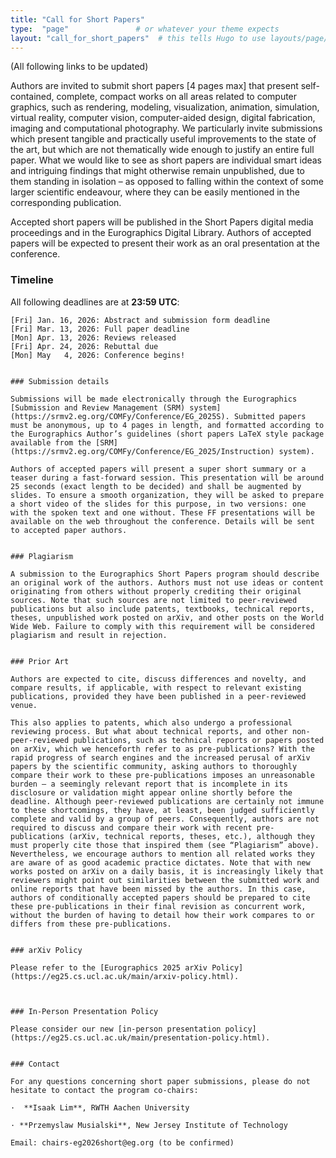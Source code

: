 ```yaml
---
title: "Call for Short Papers"
type:  "page"               # or whatever your theme expects
layout: "call_for_short_papers"  # this tells Hugo to use layouts/page/call_for_full_papers.html
---
```


(All following links to be updated)

Authors are invited to submit short papers [4 pages max] that present self-contained, complete, compact works on all areas related to computer graphics, such as rendering, modeling, visualization, animation, simulation, virtual reality, computer vision, computer-aided design, digital fabrication, imaging and computational photography. We particularly invite submissions which present tangible and practically useful improvements to the state of the art, but which are not thematically wide enough to justify an entire full paper. What we would like to see as short papers are individual smart ideas and intriguing findings that might otherwise remain unpublished, due to them standing in isolation – as opposed to falling within the context of some larger scientific endeavour, where they can be easily mentioned in the corresponding publication.

Accepted short papers will be published in the Short Papers digital media proceedings and in the Eurographics Digital Library. Authors of accepted papers will be expected to present their work as an oral presentation at the conference.

### Timeline

All following deadlines are at **23:59 UTC**:

``` 
[Fri] Jan. 16, 2026: Abstract and submission form deadline
[Fri] Mar. 13, 2026: Full paper deadline
[Mon] Apr. 13, 2026: Reviews released
[Fri] Apr. 24, 2026: Rebuttal due
[Mon] May   4, 2026: Conference begins!


### Submission details

Submissions will be made electronically through the Eurographics [Submission and Review Management (SRM) system](https://srmv2.eg.org/COMFy/Conference/EG_2025S). Submitted papers must be anonymous, up to 4 pages in length, and formatted according to the Eurographics Author’s guidelines (short papers LaTeX style package available from the [SRM](https://srmv2.eg.org/COMFy/Conference/EG_2025/Instruction) system).

Authors of accepted papers will present a super short summary or a teaser during a fast-forward session. This presentation will be around 25 seconds (exact length to be decided) and shall be augmented by slides. To ensure a smooth organization, they will be asked to prepare a short video of the slides for this purpose, in two versions: one with the spoken text and one without. These FF presentations will be available on the web throughout the conference. Details will be sent to accepted paper authors.


### Plagiarism

A submission to the Eurographics Short Papers program should describe an original work of the authors. Authors must not use ideas or content originating from others without properly crediting their original sources. Note that such sources are not limited to peer-reviewed publications but also include patents, textbooks, technical reports, theses, unpublished work posted on arXiv, and other posts on the World Wide Web. Failure to comply with this requirement will be considered plagiarism and result in rejection.


### Prior Art

Authors are expected to cite, discuss differences and novelty, and compare results, if applicable, with respect to relevant existing publications, provided they have been published in a peer-reviewed venue.

This also applies to patents, which also undergo a professional reviewing process. But what about technical reports, and other non-peer-reviewed publications, such as technical reports or papers posted on arXiv, which we henceforth refer to as pre-publications? With the rapid progress of search engines and the increased perusal of arXiv papers by the scientific community, asking authors to thoroughly compare their work to these pre-publications imposes an unreasonable burden — a seemingly relevant report that is incomplete in its disclosure or validation might appear online shortly before the deadline. Although peer-reviewed publications are certainly not immune to these shortcomings, they have, at least, been judged sufficiently complete and valid by a group of peers. Consequently, authors are not required to discuss and compare their work with recent pre-publications (arXiv, technical reports, theses, etc.), although they must properly cite those that inspired them (see “Plagiarism” above). Nevertheless, we encourage authors to mention all related works they are aware of as good academic practice dictates. Note that with new works posted on arXiv on a daily basis, it is increasingly likely that reviewers might point out similarities between the submitted work and online reports that have been missed by the authors. In this case, authors of conditionally accepted papers should be prepared to cite these pre-publications in their final revision as concurrent work, without the burden of having to detail how their work compares to or differs from these pre-publications.


### arXiv Policy

Please refer to the [Eurographics 2025 arXiv Policy](https://eg25.cs.ucl.ac.uk/main/arxiv-policy.html).



### In-Person Presentation Policy

Please consider our new [in-person presentation policy](https://eg25.cs.ucl.ac.uk/main/presentation-policy.html).


### Contact

For any questions concerning short paper submissions, please do not hesitate to contact the program co-chairs:

·  **Isaak Lim**, RWTH Aachen University

· **Przemyslaw Musialski**, New Jersey Institute of Technology

Email: chairs-eg2026short@eg.org (to be confirmed)



